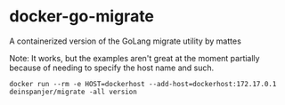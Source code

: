 # docker-go-migrate
A containerized version of the GoLang migrate utility by mattes

Note: It works, but the examples aren't great at the moment partially because of needing to specify the host name and such.

```
docker run --rm -e HOST=dockerhost --add-host=dockerhost:172.17.0.1 deinspanjer/migrate -all version
```
